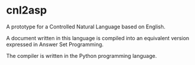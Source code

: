 # cnl2asp

A prototype for a Controlled Natural Language based on English.

A document written in this language is compiled into an equivalent version expressed in Answer Set Programming.

The compiler is written in the Python programming language.